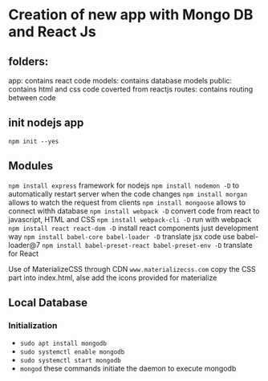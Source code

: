 # Creation of new app with Mongo DB and React Js

## folders:

app: contains react code
models: contains database models
public: contains html and css code coverted from reactjs
routes: contains routing between code

## init nodejs app

`npm init --yes`

## Modules

`npm install express` framework for nodejs
`npm install nodemon -D` to automatically restart server when the code changes
`npm install morgan` allows to watch the request from clients
`npm install mongoose` allows to connect withh database
`npm install webpack -D` convert code from react to javascript, HTML and CSS
`npm install webpack-cli -D` run with webpack
`npm install react react-dom -D` install react components just development way
`npm install babel-core babel-loader -D` translate jsx code use babel-loader@7
`npm install babel-preset-react babel-preset-env -D` translate for React

Use of MaterializeCSS through CDN
`www.materializecss.com`
copy the CSS part into index.html, alse add the icons provided for materialize

## Local Database

### Initialization

- `sudo apt install mongodb`
- `sudo systemctl enable mongodb`
- `sudo systemctl start mongodb`
- `mongod` these commands initiate the daemon to execute mongodb
